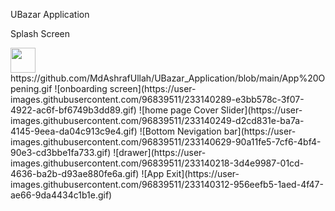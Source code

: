 UBazar Application

Splash Screen

<img src="https://media.giphy.com/media/vFKqnCdLPNOKc/giphy.gif" width="40" height="40" />
https://github.com/MdAshrafUllah/UBazar_Application/blob/main/App%20Opening.gif
![onboarding screen](https://user-images.githubusercontent.com/96839511/233140289-e3bb578c-3f07-4922-ac6f-bf6749b3dd89.gif)
![home page Cover Slider](https://user-images.githubusercontent.com/96839511/233140249-d2cd831e-ba7a-4145-9eea-da04c913c9e4.gif)
![Bottom Nevigation bar](https://user-images.githubusercontent.com/96839511/233140629-90a11fe5-7cf6-4bf4-90e3-cd3bbe1fa733.gif)
![drawer](https://user-images.githubusercontent.com/96839511/233140218-3d4e9987-01cd-4636-ba2b-d93ae880fe6a.gif)
![App Exit](https://user-images.githubusercontent.com/96839511/233140312-956eefb5-1aed-4f47-ae66-9da4434c1b1e.gif)
